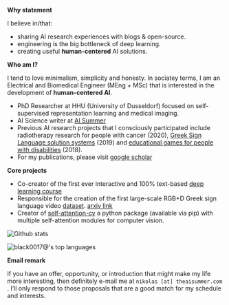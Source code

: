 **Why statement**

I believe in/that:
- sharing AI research experiences with blogs & open-source.
- engineering is the big bottleneck of deep learning.
- creating useful **human-centered** AI solutions.

**Who am I?**

I tend to love minimalism, simplicity and honesty. In sociatey terms, I am an Electrical and Biomedical Engineer (MEng + MSc) that is interested in the  development of **human-centered AI**. 

- PhD Researcher at HHU (University of Dusseldorf) focused on self-supervised representation learning and medical imaging.
- AI Science writer at [AI Summer](https://theaisummer.com/)
- Previous AI research projects that I consciously participated include radiotherapy research for people with cancer (2020), [Greek Sign Language solution systems](https://www.iti.gr/iti/projects/%CE%95%CF%80%CE%B9%CE%BA%CE%BF%CE%B9%CE%BD%CF%89%CE%BD%CF%8E.html) (2019) and [educational games for people with disabilities](https://www.iti.gr/iti/projects/MaTHiSiS.html) (2018).
- For my publications, please visit [google scholar](https://scholar.google.com/citations?user=3kaPme8AAAAJ&hl=en)


**Core projects**
- Co-creator of the first ever interactive and 100% text-based [deep learning course](https://theaisummer.com/introduction-to-deep-learning-course/)
- Responsible for the creation of the first large-scale RGB+D Greek sign language video [dataset](https://zenodo.org/record/3941811#.Xw6nqJZRU5k). [arxiv link](https://arxiv.org/abs/2007.12530)
- Creator of [self-attention-cv](https://github.com/The-AI-Summer/self-attention-cv) a python package (available via pip) with multiple self-attention modules for computer vision.



![Github stats](https://github-readme-stats.vercel.app/api?username=black0017&show_icons=true&hide_border=true)

![`black0017@`'s top languages](https://github-readme-stats.vercel.app/api/top-langs/?username=black0017&hide_title=true&layout=compact&langs_count=10&hide=html,javascript,css)


**Email remark**

If you have an offer, opportunity, or introduction that might make my life more interesting, then definitely e-mail me at `nikolas [at] theaisummer.com` . I’ll only respond to those proposals that are a good match for my schedule and interests.

